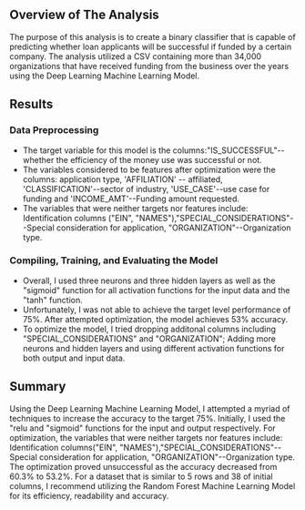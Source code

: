 ## Overview of The Analysis 

The purpose of this analysis is to create a binary classifier that is capable of predicting whether 
loan applicants will be successful if funded by a certain company. The analysis utilized a CSV containing
more than 34,000 organizations that have received funding from the business over the years using the 
Deep Learning Machine Learning Model. 

## Results

   ### Data Preprocessing 
   
   - The target variable for this model is the columns:"IS_SUCCESSFUL"-- whether the efficiency of the 
      money use was successful or not. 
   - The variables considered to be features after optimization were the columns: application type, 
     'AFFILIATION' -- affiliated, 'CLASSIFICATION'--sector of industry, 'USE_CASE'--use case for 
      funding and 'INCOME_AMT'--Funding amount requested.
   - The variables that were neither targets nor features include: Identification columns
      ("EIN", "NAMES"),"SPECIAL_CONSIDERATIONS"--Special consideration for application,
       "ORGANIZATION"--Organization type.

   ### Compiling, Training, and Evaluating the Model
   - Overall, I used three neurons and three hidden layers as well as the "sigmoid" function for all 
     activation functions for the input data and the "tanh" function. 
   - Unfortunately, I was not able to achieve the target level performance of 75%. After attempted 
      optimization, the model achieves 53% accuracy. 
   - To optimize the model, I tried dropping additonal columns including "SPECIAL_CONSIDERATIONS"
     and "ORGANIZATION"; Adding more neurons and hidden layers and using different activation 
     functions for both output and input data.
 
## Summary
Using the Deep Learning Machine Learning Model, I attempted a myriad of techniques to increase the 
accuracy to the target 75%. Initially, I used the "relu and "sigmoid" functions for the input and
output respectively. For optimization, the variables that were neither targets nor features include: 
Identification columns("EIN", "NAMES"),"SPECIAL_CONSIDERATIONS"--Special consideration for application,
"ORGANIZATION"--Organization type. The optimization proved unsuccessful as the accuracy decreased from 
60.3% to 53.2%. For a dataset that is similar to 5 rows and 38 of initial columns, I recommend utilizing
the Random Forest Machine Learning Model for its efficiency, readability and accuracy.
